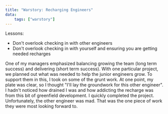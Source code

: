 ```yaml
---
title: "Warstory: Recharging Engineers"
data:
    tags: ["warstory"]
---
```


Lessons:
- Don't overlook checking in with other engineers
- Don't overlook checking in with yourself and ensuring you are getting needed recharges

One of my managers emphasized balancing growing the team (long term success)
and delivering (short term success).  With one particular project, we planned
out what was needed to help the junior engineers grow.  To support them in
this, I took on some of the grunt work.  At one point, my plate was clear, so I
thought "I'll lay the groundwork for this other engineer".  I hadn't noticed
how drained I was and how addicting the recharge was from this bit of
greenfield development.  I quickly completed the project.  Unfortunately, the
other engineer was mad.  That was the one piece of work they were most looking
forward to.
